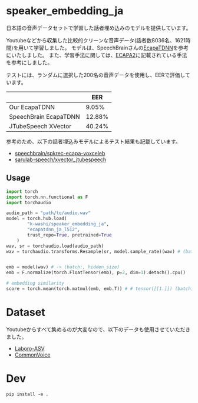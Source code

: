 # speaker_embedding_ja

日本語の音声データセットで学習した話者埋め込みのモデルを提供しています。

Youtubeなどから収集した比較的クリーンな音声データ(話者数8036名、1621時間)を用いて学習しました。
モデルは、SpeechBrainさんの[EcapaTDNN](speechbrain/spkrec-ecapa-voxceleb)を参考にいたしました。
また、学習手法に関しては、[ECAPA2](https://arxiv.org/abs/2401.08342)に記載されている手法を参考にしました。

テストには、ランダムに選択した200名の音声データを使用し、EERで評価しています。

||EER|
|---|---|
|Our EcapaTDNN|9.05%|
|SpeechBrain EcapaTDNN|12.88%|
|JTubeSpeech XVector|40.24%|

参考のため、以下の話者埋込みモデルによるテスト結果も記載しています。

- [speechbrain/spkrec-ecapa-voxceleb](https://huggingface.co/speechbrain/spkrec-ecapa-voxceleb)
- [sarulab-speech/xvector_jtubespeech](https://github.com/sarulab-speech/xvector_jtubespeech)



## Usage

```python
import torch
import torch.nn.functional as F
import torchaudio

audio_path = "path/to/audio.wav"
model = torch.hub.load(
        "k-washi/speaker_embedding_ja", 
        "ecapatdnn_ja_l512", 
        trust_repo=True, pretrained=True
    )
wav, sr = torchaudio.load(audio_path)
wav = torchaudio.transforms.Resample(sr, model.sample_rate)(wav) # (batch:1, wave length)


emb = model(wav) # -> (batch:, hidden_size)
emb = F.normalize(torch.FloatTensor(emb), p=2, dim=1).detach().cpu()

# embedding similarity
score = torch.mean(torch.matmul(emb, emb.T)) # # tensor([[1.]]) (batch1, batch2)
```

# Dataset

Youtubeからすべて集めるのが大変なので、以下のデータも使用させていただきました。

- [Laboro-ASV](https://laboro.ai/activity/column/engineer/laboro-asv/)
- [CommonVoice](https://commonvoice.mozilla.org/ja)

# Dev

```
pip install -e .
```